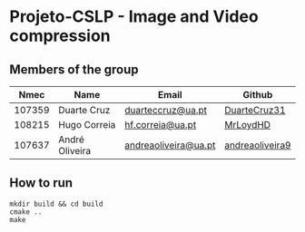 # Projeto-CSLP - Image and Video compression

## Members of the group

| Nmec | Name | Email | Github |
| --- | --- | --- | --- |
| 107359 | Duarte Cruz | <duarteccruz@ua.pt> | [DuarteCruz31](https://github.com/DuarteCruz31) |
| 108215 | Hugo Correia | <hf.correia@ua.pt> |   [MrLoydHD](https://github.com/MrLoydHD) |
| 107637 | André Oliveira | <andreaoliveira@ua.pt> | [andreaoliveira9](https://github.com/andreaoliveira9) |


<be>

## How to run

```
mkdir build && cd build
cmake ..
make
```
